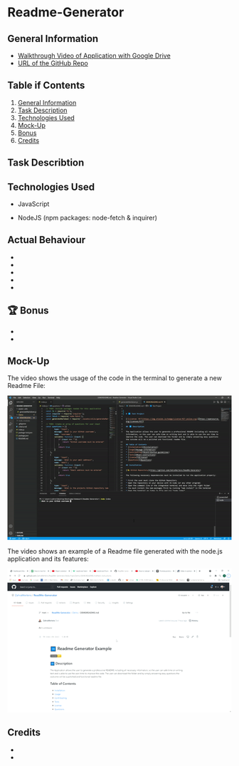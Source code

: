 # Readme-Generator

## General Information

* [Walkthrough Video of Application with Google Drive](https://drive.google.com/file/d/1vDet_3Nh2rUZ0YIXSnSGSVgD4Foaixjs/view?usp=sharing)
* [URL of the GitHub Repo](https://github.com/ZahraMertens/ReadMe-Generator.git)


## Table if Contents
1. [General Information](#general-informaion)
2. [Task Description](#task-description)
3. [Technologies Used](#technologies-used)
4. [Mock-Up](#mock-up)
5. [Bonus](#bonus)
6. [Credits](#credits)


## Task Describtion



## Technologies Used

* JavaScript

* NodeJS (npm packages: node-fetch & inquirer)

## Actual Behaviour

* 

* 

* 

* 

* 

## 🏆 Bonus


* 

* 

## Mock-Up

The video shows the usage of the code in the terminal to generate a new Readme File:

![Code-Demo](./assets/Images/code.gif)

The video shows an example of a Readme file generated with the node.js application and its features:

![Deployed-Readme-Demo](./assets/Images/demopage.gif)

## Credits

* 
* 

